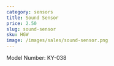 ```yaml
---
category: sensors
title: Sound Sensor
price: 2.50
slug: sound-sensor
sku: HGW
image: /images/sales/sound-sensor.png
---
```

Model Number: KY-038
